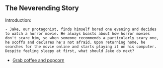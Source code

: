 ## The Neverending Story

Introduction:

    - Jake, our protagonist, finds himself bored one evening and decides to watch a horror movie. He always boasts about how horror movies don't scare him, so when someone recommends a particularly scary one, he scoffs and declares he's not afraid. Upon returning home, he searches for the movie online and starts playing it on his computer. Despite feeling sleepy at first, what should Jake do next?

- [Grab coffee and popcorn](coffee.md)


